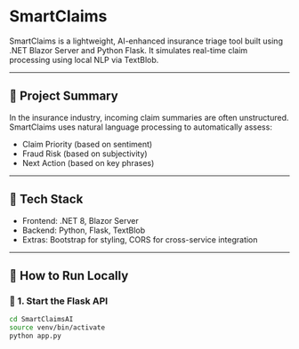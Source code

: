 # SmartClaims

SmartClaims is a lightweight, AI-enhanced insurance triage tool built using .NET Blazor Server and Python Flask. It simulates real-time claim processing using local NLP via TextBlob.

---

## 🧠 Project Summary

In the insurance industry, incoming claim summaries are often unstructured. SmartClaims uses natural language processing to automatically assess:

- Claim Priority (based on sentiment)
- Fraud Risk (based on subjectivity)
- Next Action (based on key phrases)

---

## 🧰 Tech Stack

- Frontend: .NET 8, Blazor Server
- Backend: Python, Flask, TextBlob
- Extras: Bootstrap for styling, CORS for cross-service integration

---

## 🚀 How to Run Locally

### 🔹 1. Start the Flask API
```bash
cd SmartClaimsAI
source venv/bin/activate
python app.py
